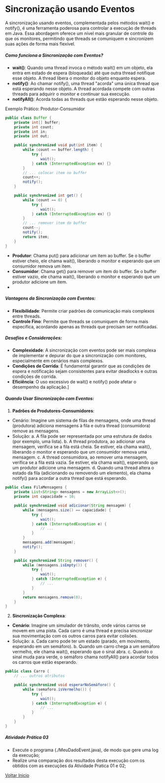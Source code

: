 # Sincronização usando Eventos
A sincronização usando eventos, complementada pelos métodos wait() e notify(), é uma ferramenta poderosa para controlar a execução de threads em Java. Essa abordagem oferece um nível mais granular de controle do que os monitores, permitindo que threads se comuniquem e sincronizem suas ações de forma mais flexível.

##### Como funciona a Sincronização com Eventos?
* **wait()**: Quando uma thread invoca o método wait() em um objeto, ela entra em estado de espera (bloqueada) até que outra thread notifique esse objeto. A thread libera o monitor do objeto enquanto espera.
* **notify()**: Ao chamar notify(), uma thread "acorda" uma única thread que está esperando nesse objeto. A thread acordada compete com outras threads para adquirir o monitor e continuar sua execução.
* **notifyAll()**: Acorda todas as threads que estão esperando nesse objeto.

Exemplo Prático: Produtor-Consumidor
```java
public class Buffer {
    private int[] buffer;
    private int count;
    private int in;
    private int out;

    public synchronized void put(int item) {
        while (count == buffer.length) {
            try {
                wait();
            } catch (InterruptedException ex) {}
        }
        // ... colocar item no buffer
        count++;
        notify();
    }

    public synchronized int get() {
        while (count == 0) {
            try {
                wait();
            } catch (InterruptedException ex) {}
        }
        // ... remover item do buffer
        count--;
        notify();
        return item;
    }
}
```

* **Produtor**: Chama put() para adicionar um item ao buffer. Se o buffer estiver cheio, ele chama wait(), liberando o monitor e esperando que um consumidor remova um item.
* **Consumidor**: Chama get() para remover um item do buffer. Se o buffer estiver vazio, ele chama wait(), liberando o monitor e esperando que um produtor adicione um item.
* 
##### Vantagens da Sincronização com Eventos:
* **Flexibilidade**: Permite criar padrões de comunicação mais complexos entre threads.
* **Controle Fino**: Permite que threads se comuniquem de forma mais específica, acordando apenas as threads que precisam ser notificadas.

##### Desafios e Considerações:
* **Complexidade**: A sincronização com eventos pode ser mais complexa de implementar e depurar do que a sincronização com monitores, especialmente em cenários mais complexos.
* **Condições de Corrida**: É fundamental garantir que as condições de espera e notificação sejam consistentes para evitar deadlocks e outras condições de corrida.
* **Eficiência**: O uso excessivo de wait() e notify() pode afetar o desempenho da aplicação.]
  
##### Quando Usar Sincronização com Eventos:
1. **Padrões de Produtores-Consumidores**:
* Cenário: Imagine um sistema de filas de mensagens, onde uma thread (produtora) adiciona mensagens à fila e outra thread (consumidora) remove as mensagens.
* Solução: 
a. A fila pode ser representada por uma estrutura de dados (por exemplo, uma lista).
b. A thread produtora, ao adicionar uma mensagem, verifica se a fila está cheia. Se estiver, ela chama wait(), liberando o monitor e esperando que um consumidor remova uma mensagem.
c. A thread consumidora, ao remover uma mensagem, verifica se a fila está vazia. Se estiver, ela chama wait(), esperando que um produtor adicione uma mensagem.
d. Quando uma thread altera o estado da fila (adicionando ou removendo um elemento), ela chama notify() para acordar a outra thread que está esperando.
```java
public class FilaMensagens {
    private List<String> mensagens = new ArrayList<>();
    private int capacidade = 10;

    public synchronized void adicionar(String mensagem) {
        while (mensagens.size() == capacidade) {
            try {
                wait();
            } catch (InterruptedException e) {
                // ...
            }
        }
        mensagens.add(mensagem);
        notify();
    }

    public synchronized String remover() {
        while (mensagens.isEmpty()) {
            try {
                wait();
            } catch (InterruptedException e) {
                // ...
            }
        }
        return mensagens.remove(0);
    }
}
```

2. **Sincronização Complexa**:
* **Cenário**: Imagine um simulador de trânsito, onde vários carros se movem em uma pista. Cada carro é uma thread e precisa sincronizar sua movimentação com os outros carros para evitar colisões.
* Solução:
a. Cada carro pode ter um estado (parado, em movimento, esperando em um semáforo).
b. Quando um carro chega a um semáforo vermelho, ele chama wait(), esperando que o sinal abra.
c. Quando o sinal muda para verde, o semáforo chama notifyAll() para acordar todos os carros que estão esperando.
```java
public class Carro {
    // ... outros atributos

    public synchronized void esperarNoSemáforo() {
        while (semaforo.isVermelho()) {
            try {
                wait();
            } catch (InterruptedException e) {
                // ...
            }
        }
    }
}
```
##### Atividade Prática 03
* Execute o programa (./MeuDadoEvent.java), de modo que gere uma log da execução;
* Realize uma comparação dos resultados desta execução com os obtidos com as execuções da Atividade Pratica 01 e 02;

[Voltar Inicio](../README.md)
